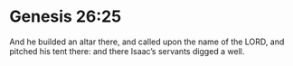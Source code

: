 # Genesis 26:25

And he builded an altar there, and called upon the name of the LORD, and pitched his tent there: and there Isaac’s servants digged a well.